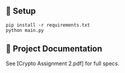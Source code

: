## 🚀 Setup  
`pip install -r requirements.txt`  
`python main.py`  

## 📝 Project Documentation  
See [Crypto Assignment 2.pdf] for full specs.
